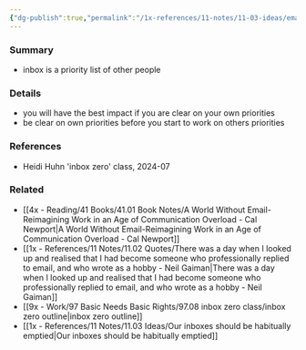 ```yaml
---
{"dg-publish":true,"permalink":"/1x-references/11-notes/11-03-ideas/email-inbox-is-the-priority-list-of-other-people/","title":"Email inbox is the priority list of other people","created":"2024-07-01T11:30:55.780+03:00","updated":"2024-07-06T23:48:29.253+03:00"}
---
```



### Summary
- inbox is a priority list of other people

### Details
- you will have the best impact if you are clear on your own priorities
- be clear on own priorities before you start to work on others priorities

### References
- Heidi Huhn 'inbox zero' class, 2024-07

### Related
- [[4x - Reading/41 Books/41.01 Book Notes/A World Without Email-Reimagining Work in an Age of Communication Overload - Cal Newport\|A World Without Email-Reimagining Work in an Age of Communication Overload - Cal Newport]]
- [[1x - References/11 Notes/11.02 Quotes/There was a day when I looked up and realised that I had become someone who professionally replied to email, and who wrote as a hobby - Neil Gaiman\|There was a day when I looked up and realised that I had become someone who professionally replied to email, and who wrote as a hobby - Neil Gaiman]]
- [[9x - Work/97 Basic Needs Basic Rights/97.08 inbox zero class/inbox zero outline\|inbox zero outline]]
- [[1x - References/11 Notes/11.03 Ideas/Our inboxes should be habitually emptied\|Our inboxes should be habitually emptied]]